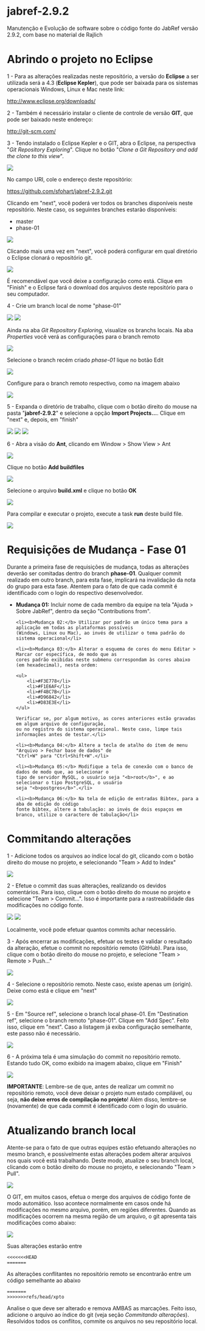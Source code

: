 jabref-2.9.2
============

Manutenção e Evolução de software sobre o código fonte do JabRef versão 2.9.2, com base no  material de Rajlich


Abrindo o projeto no Eclipse
================================================

1 - Para as alterações realizadas neste repositório, a versão do <b>Eclipse</b> a ser utilizada será a 4.3 
(<b>Eclipse Kepler</b>), que pode ser baixada para os sistemas operacionais Windows, Linux e Mac neste link:

http://www.eclipse.org/downloads/

2 - Também é necessário instalar o cliente de controle de versão <b>GIT</b>, que pode ser baixado neste endereço:

http://git-scm.com/

3 - Tendo instalado o Eclipse Kepler e o GIT, abra o Eclipse, na perspectiva "<i>Git Repository Exploring</i>". Clique no 
botão "<i>Clone a Git Repository and add the clone to this view</i>". 

<img src="http://docs.joomla.org/images/b/bd/Git-coders-tutorial-20121009-01.png" />

No campo URI, cole o endereço deste repositório:

https://github.com/sfohart/jabref-2.9.2.git

Clicando em "next", você poderá ver todos os branches disponíveis neste repositório. Neste caso, os seguintes branches estarão 
disponíveis:

<ul>
	<li>master</li>
	<li>phase-01</li>
</ul>

<img src="https://raw.github.com/sfohart/jabref-2.9.2/master/doc/branch-selection.PNG" />

Clicando mais uma vez em "next", você poderá configurar em qual diretório o Eclipse clonará o repositório git.

<img src="https://raw.github.com/sfohart/jabref-2.9.2/master/doc/local-destination.PNG" />

É recomendável que você deixe a configuração como está. Clique em "Finish" e o Eclipse fará o download dos 
arquivos deste repositório para o seu computador.

4 - Crie um branch local de nome "phase-01" 

<img src="https://raw.github.com/sfohart/jabref-2.9.2/master/doc/criando-branch-local.png" />

<img src="https://raw.github.com/sfohart/jabref-2.9.2/master/doc/criando-branch-local-phase-01.png" />

Ainda na aba <i>Git Repository Exploring</i>, visualize os branchs locais. Na aba <i>Properties</i> você 
verá as configurações para o branch remoto

<img src="https://raw.github.com/sfohart/jabref-2.9.2/master/doc/configurando-push-01.PNG" />

Selecione o branch recém criado <i>phase-01</i> lique no botão Edit

<img src="https://raw.github.com/sfohart/jabref-2.9.2/master/doc/configurando-push-03.PNG" />

Configure para o branch remoto respectivo, como na imagem abaixo

<img src="https://raw.github.com/sfohart/jabref-2.9.2/master/doc/configurando-push-02.PNG" />


5 - Expanda o diretório de trabalho, clique com o botão direito do mouse na pasta "<b>jabref-2.9.2</b>" e selecione
a opção <b>Import Projects...</b>. Clique em "next" e, depois, em "finish"

<img src="https://raw.github.com/sfohart/jabref-2.9.2/master/doc/import-projects.png" />

<img src="https://raw.github.com/sfohart/jabref-2.9.2/master/doc/import-projects-01.png" />

<img src="https://raw.github.com/sfohart/jabref-2.9.2/master/doc/import-projects-02.png" />

6 - Abra a visão do <b>Ant</b>, clicando em Window > Show View > Ant

<img src="https://raw.github.com/sfohart/jabref-2.9.2/master/doc/configurando-ant.png" />

Clique no botão <b>Add buildfiles</b>

<img src="https://raw.github.com/sfohart/jabref-2.9.2/master/doc/configurando-ant-01.png" />

Selecione o arquivo <b>build.xml</b> e clique no botão <b>OK</b>

<img src="https://raw.github.com/sfohart/jabref-2.9.2/master/doc/configurando-ant-02.png" />

Para compilar e executar o projeto, execute a task <b>run</b> deste build file.

<img src="https://raw.github.com/sfohart/jabref-2.9.2/master/doc/configurando-ant-03.PNG" />


Requisições de Mudança - Fase 01
===================================================

Durante a primeira fase de requisições de mudança, todas as alterações deverão ser comitadas dentro do branch
<b>phase-01</b>. Qualquer commit realizado em outro branch, para esta fase, implicará na invalidação da nota do grupo
para esta fase. Atentem para o fato de que cada commit é identificado com o login do respectivo desenvolvedor.


<ul>
	<li><b>Mudança 01:</b> Incluir nome de cada membro da equipe na tela "Ajuda > Sobre JabRef", dentro da seção 
	"Contributions from".</li>
	
	<li><b>Mudança 02:</b> Utilizar por padrão um único tema para a aplicação em todas as plataformas possíveis  
	(Windows, Linux ou Mac), ao invés de utilizar o tema padrão do sistema operacional</li>
	
	<li><b>Mudança 03:</b> Alterar o esquema de cores do menu Editar > Marcar cor específica, de modo que as 
	cores padrão exibidas neste submenu correspondam às cores abaixo (em hexadecimal), nesta ordem:

	<ul>
		<li>#F3E778</li>
		<li>#F1E6AF</li>
		<li>#F4BC7B</li>
		<li>#D96842</li>
		<li>#D83E3E</li>
	</ul>

	Verificar se, por algum motivo, as cores anteriores estão gravadas em algum arquivo de configuração, 
	ou no registro do sistema operacional. Neste caso, limpe tais informações antes de testar.</li>
	
	<li><b>Mudança 04:</b> Altere a tecla de atalho do ítem de menu "Arquivo > Fechar base de dados" de 
	"Ctrl+W" para "Ctrl+Shift+W".</li>
	
	<li><b>Mudança 05:</b> Modifique a tela de conexão com o banco de dados de modo que, ao selecionar o 
	tipo de servidor MySQL, o usuário seja "<b>root</b>", e ao selecionar o tipo PostgreSQL, o usuário 
	seja "<b>postgres</b>".</li>
	
	<li><b>Mudança 06:</b> Na tela de edição de entradas Bibtex, para a aba de edição do código 
	fonte bibtex, altere a tabulação: ao invés de dois espaços em branco, utilize o caractere de tabulação</li>
</ul>

Commitando alterações
===================================================

1 - Adicione todos os arquivos ao índice local do git, clicando com o botão direito do mouse no projeto, e 
selecionando "Team > Add to Index"

<img src="https://raw.github.com/sfohart/jabref-2.9.2/master/doc/commitando-alteracoes.png" />

2 - Efetue o commit das suas alterações, realizando os devidos comentários. Para isso, clique com o botão direito
do mouse no projeto e selecione "Team > Commit...". Isso é importante para a rastreabilidade das modificações 
no código fonte. 

<img src="https://raw.github.com/sfohart/jabref-2.9.2/master/doc/commitando-alteracoes-01.png" />

<img src="https://raw.github.com/sfohart/jabref-2.9.2/master/doc/commitando-alteracoes-02.png" />

Localmente, você pode efetuar quantos commits achar necessário.

3 - Após encerrar as modificações, efetuar os testes e validar o resultado da alteração, efetue o commit no
repositório remoto (GitHub). Para isso, clique com o botão direito do mouse no projeto, e selecione
"Team > Remote > Push..."

<img src="https://raw.github.com/sfohart/jabref-2.9.2/master/doc/commitando-alteracoes-03.png" />

4 - Selecione o repositório remoto. Neste caso, existe apenas um (origin). Deixe como está e clique em "next"

<img src="https://raw.github.com/sfohart/jabref-2.9.2/master/doc/commitando-alteracoes-04.png" />

5 - Em "Source ref", selecione o branch local phase-01. Em "Destination ref", selecione o branch remoto "phase-01".
Clique em "Add Spec". Feito isso, clique em "next". Caso a listagem já exiba configuração semelhante, 
este passo não é necessário.

<img src="https://raw.github.com/sfohart/jabref-2.9.2/master/doc/commitando-alteracoes-05.png" />

6 - A próxima tela é uma simulação do commit no repositório remoto. Estando tudo OK, como exibido na imagem 
abaixo, clique em "Finish"

<img src="https://raw.github.com/sfohart/jabref-2.9.2/master/doc/commitando-alteracoes-06.png" />


<b>IMPORTANTE</b>: Lembre-se de que, antes de realizar um commit no repositório remoto, você deve deixar o 
projeto num estado compilável, ou seja, <b>não deixe erros de compilação no projeto</b>! Além disso, lembre-se 
(novamente) de que cada commit é identificado com o login do usuário.

Atualizando branch local
===================================================

Atente-se para o fato de que outras equipes estão efetuando alterações no mesmo branch, e possivelmente estas 
alterações podem alterar arquivos nos quais você está trabalhando. Deste modo, atualize o seu branch local, clicando
com o botão direito do mouse no projeto, e selecionando "Team > Pull".

<img src="https://raw.github.com/sfohart/jabref-2.9.2/master/doc/atualizando-branch-local.png" />

O GIT, em muitos casos, efetua o merge dos arquivos de código fonte de modo automático. Isso acontece normalmente 
em casos onde há modificações no mesmo arquivo, porém, em regiões diferentes. Quando as modificações ocorrem na mesma
região de um arquivo, o git apresenta tais modificações como abaixo:

<img src="http://eclipsesource.com/blogs/wp-content/uploads/2011/05/screenshot_085.png" />

Suas alterações estarão entre

```
<<<<<<<HEAD
=======
```

As alterações conflitantes no repositório remoto se encontrarão entre um código semelhante ao abaixo

```
=======
>>>>>>>refs/head/xpto
```

Analise o que deve ser alterado e remova AMBAS as marcações. Feito isso, adicione o arquivo ao índice do git 
(veja seção <i>Commitando alterações</i>). Resolvidos todos os conflitos, commite os arquivos no seu 
repositório local.
